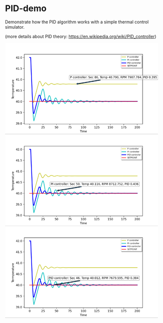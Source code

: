 # PID-demo
Demonstrate how the PID algorithm works with a simple thermal control simulator.

(more details about PID theory: https://en.wikipedia.org/wiki/PID_controller)


[//]: # (Image References)

[image1]: https://raw.githubusercontent.com/Awesomex005/PID-demo/main/Picture1.png
[image2]: https://raw.githubusercontent.com/Awesomex005/PID-demo/main/Picture2.png
[image3]: https://raw.githubusercontent.com/Awesomex005/PID-demo/main/Picture3.png

![alt text][image1]
![alt text][image2]
![alt text][image3]
